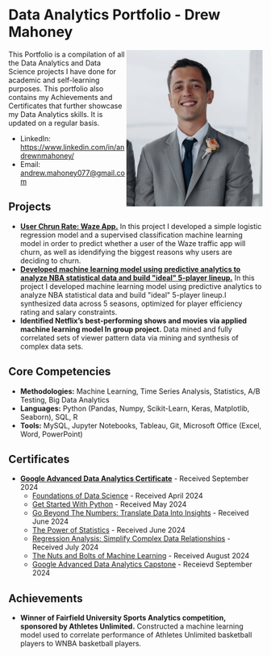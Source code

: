 # Data Analytics Portfolio - Drew Mahoney
<img align="right" width="270" height="310" src="https://github.com/drewmahoney07/Portfolio/blob/main/Images/Pic_of_Me.jpg">

This Portfolio is a compilation of all the Data Analytics and Data Science projects I have done for academic and self-learning purposes. This portfolio also contains my Achievements and Certificates that further showcase my Data Analytics skills. It is updated on a regular basis.

  - LinkedIn: https://www.linkedin.com/in/andrewnmahoney/
  - Email: andrew.mahoney077@gmail.com

## Projects
- **[User Chrun Rate: Waze App.](https://github.com/drewmahoney07/Waze-App-User-Churn-Project/tree/main)** In this project I developed a simple logistic regression model and a supervised classification machine learning model in order to predict whether a user of the Waze traffic app will churn, as well as idendifying the biggest reasons why users are deciding to churn.
- **[Developed machine learning model using predictive analytics to analyze NBA statistical data and build "ideal" 5-player lineup.](https://github.com/drewmahoney07/NBA-Ideal-Lineup-ML-Model)** In this project I developed machine learning model using predictive analytics to analyze NBA statistical data and build "ideal" 5-player lineup.I synthesized data across 5 seasons, optimized for player efficiency rating and salary constraints.
- **Identified Netflix’s best-performing shows and movies via applied machine learning model In group project.** Data mined and fully correlated sets of viewer pattern data via mining and synthesis of complex data sets.

## Core Competencies
- **Methodologies:** Machine Learning, Time Series Analysis, Statistics, A/B Testing, Big Data Analytics
- **Languages:** Python (Pandas, Numpy, Scikit-Learn, Keras, Matplotlib, Seaborn), SQL, R
- **Tools:** MySQL, Jupyter Notebooks, Tableau, Git, Microsoft Office (Excel, Word, PowerPoint)

## Certificates
- **[Google Advanced Data Analytics Certificate](https://coursera.org/share/ee57fc9f8aeecb8470971f03b5676197)** - Received September 2024
  - [Foundations of Data Science](https://coursera.org/share/af4a13915e4d2c190a93305ee14b5bf2) - Received April 2024
  - [Get Started With Python](https://coursera.org/share/6f0d25002b1339684d5ba17cf289261c) - Received May 2024
  - [Go Beyond The Numbers: Translate Data Into Insights](https://coursera.org/share/b3b6574cd29a037b9ae49435bce3df66) - Received June 2024
  - [The Power of Statistics](https://coursera.org/share/5a551e9d3b10cbf61cc47107b5369b7f) - Received June 2024
  - [Regression Analysis: Simplify Complex Data Relationships](https://coursera.org/share/2932881417740057290e598ea478b734) - Received July 2024
  - [The Nuts and Bolts of Machine Learning](https://coursera.org/share/f81ae4bfeb6f1a7a17a4a6ea2423ccce) - Received August 2024
  - [Google Advanced Data Analytics Capstone](https://coursera.org/share/7c94e9cf7a42ac986058c03663ca5d71) - Receievd September 2024

## Achievements
- **Winner of Fairfield University Sports Analytics competition, sponsored by Athletes Unlimited.** Constructed a machine learning model used to correlate performance of Athletes Unlimited basketball players to WNBA basketball players.
